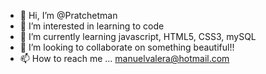 - 👋 Hi, I’m @Pratchetman
- 👀 I’m interested in learning to code
- 🌱 I’m currently learning javascript, HTML5, CSS3, mySQL
- 💞️ I’m looking to collaborate on something beautiful!!
- 📫 How to reach me ... manuelvalera@hotmail.com

<!---
Pratchetman/Pratchetman is a ✨ special ✨ repository because its `README.md` (this file) appears on your GitHub profile.
You can click the Preview link to take a look at your changes.
--->
